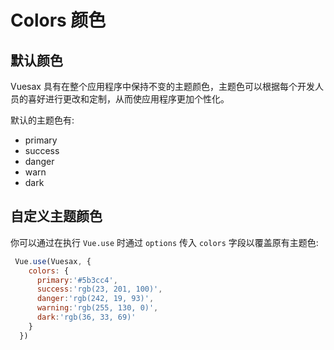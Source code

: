 # Colors 颜色

<card subtitle="DefaultColors" :renderCode="false">

## 默认颜色

Vuesax 具有在整个应用程序中保持不变的主题颜色，主题色可以根据每个开发人员的喜好进行更改和定制，从而使应用程序更加个性化。

默认的主题色有:

- primary
- success
- danger
- warn
- dark

</card>


## 自定义主题颜色

你可以通过在执行 `Vue.use` 时通过 `options` 传入 `colors` 字段以覆盖原有主题色:

```javascript
 Vue.use(Vuesax, {
    colors: {
      primary:'#5b3cc4',
      success:'rgb(23, 201, 100)',
      danger:'rgb(242, 19, 93)',
      warning:'rgb(255, 130, 0)',
      dark:'rgb(36, 33, 69)'
    }
  })
```
